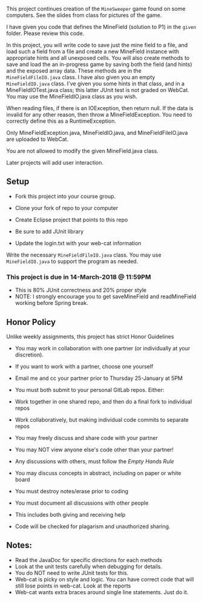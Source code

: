 This project continues creation of the ```MineSweeper``` game found on some computers.  See the slides from class for pictures of the game.

I have given you code that defines the MineField (solution to P1) in the ``given`` folder.
Please review this code.

In this project, you will write code to save just the mine field to a file, and load such a field from a file and create a new MineField instance with appropriate hints and all unexposed cells.
You will also create methods to save and load the an in-progress game by saving both the field (and hints) and the exposed array data.
These methods are in the ``MineFieldFileIO.java`` class.
I have also given you an empty ``MineFieldIO.java`` class.  I've given you some hints in that class, and in a MineFieldIOTest.java class; this latter JUnit test is not graded on WebCat.  You may use the MineFieldIO.java class as you wish.

When reading files, if there is an IOException, then return null.  If the data is invalid for any other reason, then throw a MineFieldException.  You need to correctly define this as a RuntimeException.

Only MineFieldException.java, MineFieldIO.java, and MineFieldFileIO.java are uploaded to WebCat.

You are not allowed to modify the given MineField.java class.


Later projects will add user interaction.


## Setup
* Fork this project into your course group.

* Clone your fork of repo to your computer
* Create Eclipse project that points to this repo
 * Be sure to add JUnit library
* Update the login.txt with your web-cat information

Write the necessary ``MineFieldFileIO.java`` class.  You may use ``MineFieldIO.java`` to support the
program as needed.



### This project is due in 14-March-2018 @ 11:59PM
 * This is 80% JUnit correctness and 20% proper style
 * NOTE: I strongly encourage you to get saveMineField and readMineField working before Spring break.


## Honor Policy

 Unlike weekly assignments, this project has strict Honor Guidelines

* You may work in collaboration with one partner (or individually at your discretion).
* If you want to work with a partner, choose one yourself
 * Email me and cc your partner prior to Thursday 25-January at 5PM
* You must both submit to your personal GitLab repos.  Either:
 * Work together in one shared repo, and then do a final fork to individual repos
 * Work collaboratively, but making individual code commits to separate repos
* You may freely discuss and share code with your partner
* You may NOT view anyone else's code other than your partner!

* Any discussions with others, must follow the *Empty Hands Rule*
 * You may discuss concepts in abstract, including on paper or white board
 * You must destroy notes/erase prior to coding
 * You must document all discussions with other people
  * This includes both giving and receiving help
* Code will be checked for plagarism and unauthorized sharing.

## Notes:

* Read the JavaDoc for specific directions for each methods
* Look at the unit tests carefully when debugging for details.
* You do NOT need to write JUnit tests for this.
* Web-cat is picky on style and logic.  You can have correct code that will still lose points in web-cat.  Look at the reports
 * Web-cat wants extra braces around single line statements.  Just do it.
